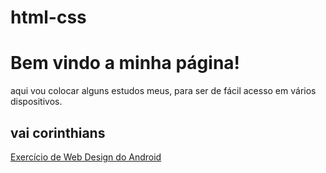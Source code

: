 # html-css

   <h1>Bem vindo a minha página!</h1>
        <p>aqui vou colocar alguns estudos meus, para ser de fácil acesso em vários dispositivos.
        </p>
        <h2>vai corinthians</h2>
        <a href="desafios/ex012">Exercício de Web Design do Android</a>